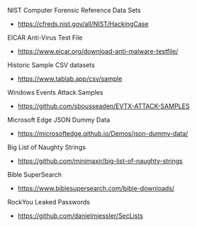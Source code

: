 NIST Computer Forensic Reference Data Sets
- https://cfreds.nist.gov/all/NIST/HackingCase

EICAR Anti-Virus Test File
- https://www.eicar.org/download-anti-malware-testfile/

Historic Sample CSV datasets
- https://www.tablab.app/csv/sample

Windows Events Attack Samples
- https://github.com/sbousseaden/EVTX-ATTACK-SAMPLES

Microsoft Edge JSON Dummy Data
- https://microsoftedge.github.io/Demos/json-dummy-data/

Big List of Naughty Strings
- https://github.com/minimaxir/big-list-of-naughty-strings

Bible SuperSearch
- https://www.biblesupersearch.com/bible-downloads/

RockYou Leaked Passwords
- https://github.com/danielmiessler/SecLists
